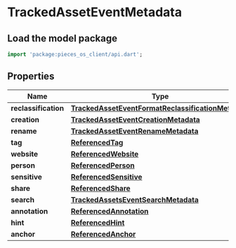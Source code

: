 # TrackedAssetEventMetadata

## Load the model package
```dart
import 'package:pieces_os_client/api.dart';
```

## Properties
Name | Type | Description | Notes
------------ | ------------- | ------------- | -------------
**reclassification** | [**TrackedAssetEventFormatReclassificationMetadata**](TrackedAssetEventFormatReclassificationMetadata) |  | [optional] 
**creation** | [**TrackedAssetEventCreationMetadata**](TrackedAssetEventCreationMetadata) |  | [optional] 
**rename** | [**TrackedAssetEventRenameMetadata**](TrackedAssetEventRenameMetadata) |  | [optional] 
**tag** | [**ReferencedTag**](ReferencedTag) |  | [optional] 
**website** | [**ReferencedWebsite**](ReferencedWebsite) |  | [optional] 
**person** | [**ReferencedPerson**](ReferencedPerson) |  | [optional] 
**sensitive** | [**ReferencedSensitive**](ReferencedSensitive) |  | [optional] 
**share** | [**ReferencedShare**](ReferencedShare) |  | [optional] 
**search** | [**TrackedAssetsEventSearchMetadata**](TrackedAssetsEventSearchMetadata) |  | [optional] 
**annotation** | [**ReferencedAnnotation**](ReferencedAnnotation) |  | [optional] 
**hint** | [**ReferencedHint**](ReferencedHint) |  | [optional] 
**anchor** | [**ReferencedAnchor**](ReferencedAnchor) |  | [optional] 




